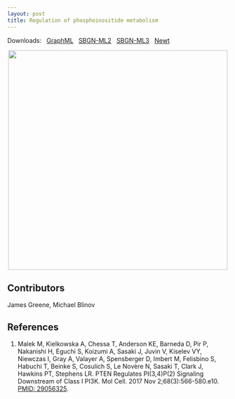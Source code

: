 ```yaml
---
layout: post
title: Regulation of phosphoinositide metabolism
---
```


Downloads: &nbsp; 
[GraphML](../downloads/F009-phosphoinositides.graphml) &nbsp;
[SBGN-ML2](../downloads/F009-phosphoinositides-SBGNv02.sbgn) &nbsp;
[SBGN-ML3](../downloads/F009-phosphoinositides.sbgn) &nbsp;
[Newt](http://web.newteditor.org/?URL=https://metabolismregulation.org/downloads/F009-phosphoinositides.sbgn) &nbsp;
<p align="middle"><a href="/phosphoinositides/"><img id="image" src="/downloads/F009-phosphoinositides.png" width="500"/></a></p>

## Contributors 

James Greene, Michael Blinov  

## References

1. Malek M, Kielkowska A, Chessa T, Anderson KE, Barneda D, Pir P, Nakanishi H, Eguchi S, Koizumi A, Sasaki J, Juvin V, Kiselev VY, Niewczas I, Gray A, Valayer A, Spensberger D, Imbert M, Felisbino S, Habuchi T, Beinke S, Cosulich S, Le Novère N, Sasaki T, Clark J, Hawkins PT, Stephens LR. PTEN Regulates PI(3,4)P(2)  Signaling Downstream of Class I PI3K. Mol Cell. 2017 Nov 2;68(3):566-580.e10. [PMID: 29056325](https://www.ncbi.nlm.nih.gov/pubmed/29056325).
